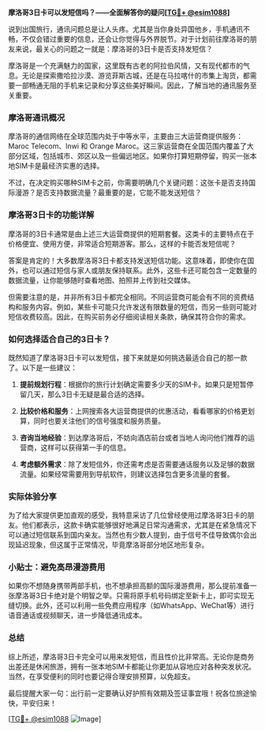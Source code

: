 **摩洛哥3日卡可以发短信吗？——全面解答你的疑问[[TG💪+ @esim1088](https://t.me/s/esim1088)]**

说到出国旅行，通讯问题总是让人头疼。尤其是当你身处异国他乡，手机通讯不畅，不仅会错过重要的信息，还会让你觉得与外界脱节。对于计划前往摩洛哥的朋友来说，最关心的问题之一就是：摩洛哥的3日卡是否支持发短信？

摩洛哥是一个充满魅力的国家，这里既有古老的阿拉伯风情，又有现代都市的气息。无论是探索撒哈拉沙漠、游览菲斯古城，还是在马拉喀什的市集上淘货，都需要一部畅通无阻的手机来记录和分享这些美好瞬间。因此，了解当地的通讯服务至关重要。

### 摩洛哥通讯概况

摩洛哥的通信网络在全球范围内处于中等水平，主要由三大运营商提供服务：Maroc Telecom、Inwi 和 Orange Maroc。这三家运营商在全国范围内覆盖了大部分区域，包括城市、郊区以及一些偏远地区。如果你打算短期停留，购买一张本地SIM卡是最经济实惠的选择。

不过，在决定购买哪种SIM卡之前，你需要明确几个关键问题：这张卡是否支持国际漫游？是否支持数据流量？最重要的是，它能不能发送短信？

### 摩洛哥3日卡的功能详解

摩洛哥的3日卡通常是由上述三大运营商提供的短期套餐。这类卡的主要特点在于价格便宜、使用方便，非常适合短期游客。那么，这样的卡能否发短信呢？

答案是肯定的！大多数摩洛哥3日卡都支持发送短信功能。这意味着，即使你在国外，也可以通过短信与家人或朋友保持联系。此外，这些卡还可能包含一定数量的数据流量，让你能够随时查看地图、拍照并上传到社交媒体。

但需要注意的是，并非所有3日卡都完全相同。不同运营商可能会有不同的资费结构和服务内容。例如，某些卡可能只允许发送有限数量的短信，而另一些则可能对短信收费较高。因此，在购买前务必仔细阅读相关条款，确保其符合你的需求。

### 如何选择适合自己的3日卡？

既然知道了摩洛哥3日卡可以发短信，接下来就是如何挑选最适合自己的那一款了。以下是一些建议：

1. **提前规划行程**：根据你的旅行计划确定需要多少天的SIM卡。如果只是短暂停留几天，那么3日卡无疑是最合适的选择。
   
2. **比较价格和服务**：上网搜索各大运营商提供的优惠活动，看看哪家的价格更划算，同时也要关注他们的信号强度和服务质量。

3. **咨询当地经验**：到达摩洛哥后，不妨向酒店前台或者当地人询问他们推荐的运营商，这样可以获得第一手的信息。

4. **考虑额外需求**：除了发短信外，你还需考虑是否需要通话服务以及足够的数据流量。如果经常需要用到导航软件，则建议选择包含更多流量的套餐。

### 实际体验分享

为了给大家提供更加直观的感受，我特意采访了几位曾经使用过摩洛哥3日卡的朋友。他们都表示，这款卡确实能够很好地满足日常沟通需求，尤其是在紧急情况下可以通过短信联系到国内亲友。当然也有少数人提到，由于信号不佳导致偶尔会出现延迟现象，但这属于正常情况，毕竟摩洛哥部分地区地形复杂。

### 小贴士：避免高昂漫游费用

如果你不想随身携带两部手机，也不想承担高额的国际漫游费用，那么提前准备一张摩洛哥3日卡绝对是个明智之举。只需将原手机号码绑定至新卡上，即可实现无缝切换。此外，还可以利用一些免费应用程序（如WhatsApp、WeChat等）进行语音通话或视频聊天，进一步降低通讯成本。

### 总结

综上所述，摩洛哥3日卡完全可以用来发短信，而且性价比非常高。无论你是商务出差还是休闲旅游，拥有一张本地SIM卡都能让你更加从容地应对各种突发状况。当然，在享受便利的同时也要记得合理安排预算，以免超支。

最后提醒大家一句：出行前一定要确认好护照有效期及签证事宜哦！祝各位旅途愉快，平安归来！

[[TG💪+ @esim1088](https://t.me/s/esim1088) ![Image](https://i.postimg.cc/4NQfJmqS/Snipaste-2025-05-13-00-14-12.png)]